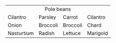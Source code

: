 <table>
  <tr>
    <td colspan="4" align="center">Pole beans</td>
  </tr>
  <tr>
    <td>Cilantro</td>
    <td>Parsley</td>
    <td>Carrot</td>
    <td>Cilantro</td>
  </tr>
  <tr>
    <td>Onion</td>
    <td>Broccoli</td>
    <td>Broccoli</td>
    <td>Chard</td>
  </tr>
  <tr>
    <td>Nasturtium</td>
    <td>Radish</td>
    <td>Lettuce</td>
    <td>Marigold</td>
  </tr>
</table>

